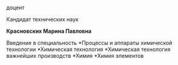доцент

Кандидат технических наук

**Красновских Марина Павловна**

Введение в специальность
	*Процессы и аппараты химической технологии
	*Химическая технология
	*Химическая технология важнейших производств
	*Химия
	*Химия элементов